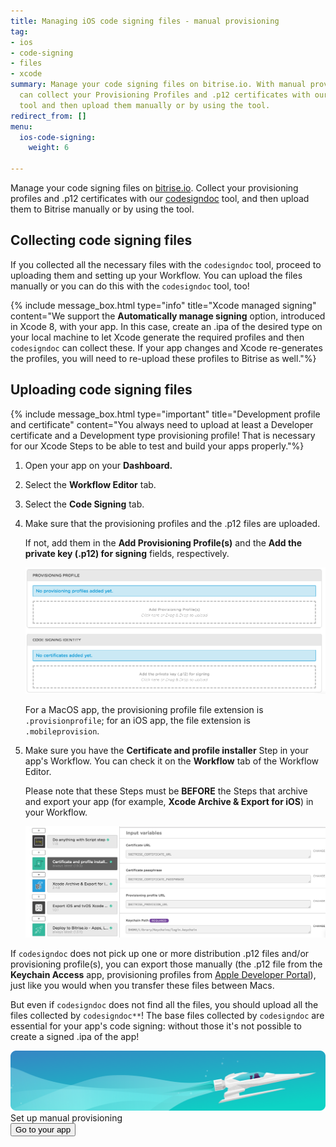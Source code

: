 ```yaml
---
title: Managing iOS code signing files - manual provisioning
tag:
- ios
- code-signing
- files
- xcode
summary: Manage your code signing files on bitrise.io. With manual provisioning, you
  can collect your Provisioning Profiles and .p12 certificates with our codesigndoc
  tool and then upload them manually or by using the tool.
redirect_from: []
menu:
  ios-code-signing:
    weight: 6

---
```

Manage your code signing files on [bitrise.io](https://www.bitrise.io). Collect your provisioning profiles and .p12 certificates with our [codesigndoc](https://github.com/bitrise-tools/codesigndoc) tool, and then upload them to Bitrise manually or by using the tool.

## Collecting code signing files

If you collected all the necessary files with the `codesigndoc` tool, proceed to uploading them and setting up your Workflow. You can upload the files manually or you can do this with the `codesigndoc` tool, too!

{% include message_box.html type="info" title="Xcode managed signing" content="We support the **Automatically manage signing** option, introduced in Xcode 8, with your app. In this case, create an .ipa of the desired type on your local machine to let Xcode generate the required profiles and then `codesigndoc` can collect these. If your app changes and Xcode re-generates the profiles, you will need to re-upload these profiles to Bitrise as well."%}

## Uploading code signing files

{% include message_box.html type="important" title="Development profile and certificate" content="You always need to upload at least a Developer certificate and a Development type provisioning profile! That is necessary for our Xcode Steps to be able to test and build your apps properly."%}

1. Open your app on your **Dashboard.**
2. Select the **Workflow Editor** tab.
3. Select the **Code Signing** tab.
4. Make sure that the provisioning profiles and the .p12 files are uploaded.

   If not, add them in the **Add Provisioning Profile(s)** and the **Add the private key (.p12) for signing** fields, respectively.

   ![Uploading certificates and Provisioning Profiles](/img/code-signing/ios-code-signing/provisioning-and-certificate-upload.png)

   For a MacOS app, the provisioning profile file extension is `.provisionprofile`; for an iOS app, the file extension is `.mobileprovision`.
5. Make sure you have the **Certificate and profile installer** Step in your app's Workflow.
   You can check it on the **Workflow** tab of the Workflow Editor.

   Please note that these Steps must be **BEFORE** the Steps that archive and export your app (for example, **Xcode Archive & Export for iOS**) in your Workflow.

   ![Certificate and profile installer step in your workflow](/img/code-signing/ios-code-signing/workflow-with-cert-prof-inst.png)

If `codesigndoc` does not pick up one or more distribution .p12 files and/or provisioning profile(s), you can export those manually (the .p12 file from the **Keychain Access** app, provisioning profiles from [Apple Developer Portal](https://developer.apple.com/)), just like you would when you transfer these files between Macs.

But even if `codesigndoc` does not find all the files, you should upload all the files collected by `codesigndoc**`! The base files collected by `codesigndoc` are essential for your app's code signing: without those it's not possible to create a signed .ipa of the app!

<div class="banner">
<img src="/assets/images/banner-bg-888x170.png" style="border: none;">
<div class="deploy-text">Set up manual provisioning</div>
<a target="_blank" href="https://app.bitrise.io/dashboard/builds"><button class="button">Go to your app</button></a>
</div>